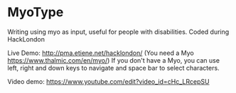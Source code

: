 # MyoType
Writing using myo as input, useful for people with disabilities. 
Coded during HackLondon

Live Demo: http://pma.etiene.net/hacklondon/
(You need a Myo https://www.thalmic.com/en/myo/)
If you don't have a Myo, you can use left, right and down keys to navigate and space bar to select characters.

Video demo: https://www.youtube.com/edit?video_id=cHc_LRcepSU
